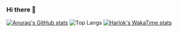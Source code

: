 ### Hi there 👋

[![Anurag's GitHub stats](https://github-readme-stats.vercel.app/api?username=JoelsonBotelho)](https://github.com/JoelsonBotelho/github-readme-stats)
![Top Langs](https://github-readme-stats.vercel.app/api/top-langs/?username=JoelsonBotelho&hide_progress=false)
[![Harlok's WakaTime stats](https://github-readme-stats.vercel.app/api/wakatime?username=JoelsonBotelho)](https://github.com/JoelsonBotelho/github-readme-stats)
<!--
**JoelsonBotelho/JoelsonBotelho** is a ✨ _special_ ✨ repository because its `README.md` (this file) appears on your GitHub profile.

Here are some ideas to get you started:

- 🔭 I’m currently working on ...
- 🌱 I’m currently learning ...
- 👯 I’m looking to collaborate on ...
- 🤔 I’m looking for help with ...
- 💬 Ask me about ...
- 📫 How to reach me: ...
- 😄 Pronouns: ...
- ⚡ Fun fact: ...
-->
